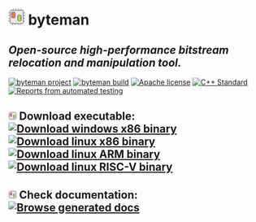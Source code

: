 # ![byteman icon](./Resources/icon32.png) byteman
## *Open-source high-performance bitstream relocation and manipulation tool.*
[![byteman project](https://img.shields.io/badge/byteman-v1.1-blue)](https://github.com/FPGA-Research-Manchester/byteman)
[![byteman build](https://img.shields.io/badge/Build%20155-%E2%9C%94-green)](https://github.com/FPGA-Research-Manchester/byteman/commits/main)
[![Apache license](https://img.shields.io/github/license/FPGA-Research-Manchester/byteman)](https://opensource.org/licenses/Apache-2.0)
[![C++ Standard](https://img.shields.io/badge/C%2B%2B-14-green.svg)](https://en.wikipedia.org/wiki/C%2B%2B14)
[![Reports from automated testing](https://github.com/FPGA-Research-Manchester/byteman/actions/workflows/test.yml/badge.svg)](https://github.com/FPGA-Research-Manchester/byteman/actions/workflows/test.yml)

## ![byteman icon](./Resources/icon16.png) Download executable: [![Download windows x86 binary](https://github.com/FPGA-Research-Manchester/byteman/actions/workflows/releaseWindows.yml/badge.svg)](https://raw.githubusercontent.com/FPGA-Research-Manchester/byteman/main/Binaries/Windows-x86/byteman.exe) [![Download linux x86 binary](https://github.com/FPGA-Research-Manchester/byteman/actions/workflows/releaseLinux.yml/badge.svg)](https://raw.githubusercontent.com/FPGA-Research-Manchester/byteman/main/Binaries/Linux-x86/byteman) [![Download linux ARM binary](https://github.com/FPGA-Research-Manchester/byteman/actions/workflows/releaseLinuxARM.yml/badge.svg)](https://raw.githubusercontent.com/FPGA-Research-Manchester/byteman/main/Binaries/Linux-ARM/byteman) [![Download linux RISC-V binary](https://github.com/FPGA-Research-Manchester/byteman/actions/workflows/releaseLinuxRISCV.yml/badge.svg)](https://raw.githubusercontent.com/FPGA-Research-Manchester/byteman/main/Binaries/Linux-RISC-V/byteman)

## ![byteman icon](./Resources/icon16.png) Check documentation: [![Browse generated docs](https://github.com/FPGA-Research-Manchester/byteman/actions/workflows/generateDocs.yml/badge.svg)](https://FPGA-Research-Manchester.github.io/byteman/)
